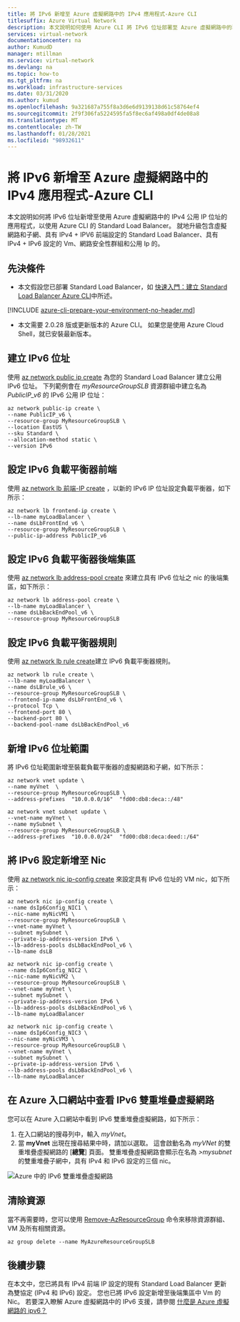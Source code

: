 ```yaml
---
title: 將 IPv6 新增至 Azure 虛擬網路中的 IPv4 應用程式-Azure CLI
titlesuffix: Azure Virtual Network
description: 本文說明如何使用 Azure CLI 將 IPv6 位址部署至 Azure 虛擬網路中的現有應用程式。
services: virtual-network
documentationcenter: na
author: KumudD
manager: mtillman
ms.service: virtual-network
ms.devlang: na
ms.topic: how-to
ms.tgt_pltfrm: na
ms.workload: infrastructure-services
ms.date: 03/31/2020
ms.author: kumud
ms.openlocfilehash: 9a321687a755f8a3d6e6d9139138d61c58764ef4
ms.sourcegitcommit: 2f9f306fa5224595fa5f8ec6af498a0df4de08a8
ms.translationtype: MT
ms.contentlocale: zh-TW
ms.lasthandoff: 01/28/2021
ms.locfileid: "98932611"
---
```

# <a name="add-ipv6-to-an-ipv4-application-in-azure-virtual-network---azure-cli"></a>將 IPv6 新增至 Azure 虛擬網路中的 IPv4 應用程式-Azure CLI

本文說明如何將 IPv6 位址新增至使用 Azure 虛擬網路中的 IPv4 公用 IP 位址的應用程式，以使用 Azure CLI 的 Standard Load Balancer。 就地升級包含虛擬網路和子網、具有 IPv4 + IPV6 前端設定的 Standard Load Balancer、具有 IPv4 + IPv6 設定的 Vm、網路安全性群組和公用 Ip 的。

## <a name="prerequisites"></a>先決條件

- 本文假設您已部署 Standard Load Balancer，如 [快速入門：建立 Standard Load Balancer Azure CLI](../load-balancer/quickstart-load-balancer-standard-public-cli.md)中所述。

[!INCLUDE [azure-cli-prepare-your-environment-no-header.md](../../includes/azure-cli-prepare-your-environment-no-header.md)]

- 本文需要 2.0.28 版或更新版本的 Azure CLI。 如果您是使用 Azure Cloud Shell，就已安裝最新版本。

## <a name="create-ipv6-addresses"></a>建立 IPv6 位址

使用 [az network public ip create](/cli/azure/network/public-ip) 為您的 Standard Load Balancer 建立公用 IPv6 位址。 下列範例會在 *myResourceGroupSLB* 資源群組中建立名為 *PublicIP_v6* 的 IPv6 公用 IP 位址：

```azurecli-interactive
az network public-ip create \
--name PublicIP_v6 \
--resource-group MyResourceGroupSLB \
--location EastUS \
--sku Standard \
--allocation-method static \
--version IPv6
```

## <a name="configure-ipv6-load-balancer-frontend"></a>設定 IPv6 負載平衡器前端

使用 [az network lb 前端-IP create](/cli/azure/network/lb/frontend-ip#az-network-lb-frontend-ip-create) ，以新的 IPv6 IP 位址設定負載平衡器，如下所示：

```azurecli-interactive
az network lb frontend-ip create \
--lb-name myLoadBalancer \
--name dsLbFrontEnd_v6 \
--resource-group MyResourceGroupSLB \
--public-ip-address PublicIP_v6
```

## <a name="configure-ipv6-load-balancer-backend-pool"></a>設定 IPv6 負載平衡器後端集區

使用 [az network lb address-pool create](/cli/azure/network/lb/address-pool#az-network-lb-address-pool-create) 來建立具有 IPv6 位址之 nic 的後端集區，如下所示：

```azurecli-interactive
az network lb address-pool create \
--lb-name myLoadBalancer \
--name dsLbBackEndPool_v6 \
--resource-group MyResourceGroupSLB
```

## <a name="configure-ipv6-load-balancer-rules"></a>設定 IPv6 負載平衡器規則

使用 [az network lb rule create](/cli/azure/network/lb/rule#az-network-lb-rule-create)建立 IPv6 負載平衡器規則。

```azurecli-interactive
az network lb rule create \
--lb-name myLoadBalancer \
--name dsLBrule_v6 \
--resource-group MyResourceGroupSLB \
--frontend-ip-name dsLbFrontEnd_v6 \
--protocol Tcp \
--frontend-port 80 \
--backend-port 80 \
--backend-pool-name dsLbBackEndPool_v6
```

## <a name="add-ipv6-address-ranges"></a>新增 IPv6 位址範圍

將 IPv6 位址範圍新增至裝載負載平衡器的虛擬網路和子網，如下所示：

```azurecli-interactive
az network vnet update \
--name myVnet  \
--resource-group MyResourceGroupSLB \
--address-prefixes  "10.0.0.0/16"  "fd00:db8:deca::/48"

az network vnet subnet update \
--vnet-name myVnet \
--name mySubnet \
--resource-group MyResourceGroupSLB \
--address-prefixes  "10.0.0.0/24"  "fd00:db8:deca:deed::/64"  
```

## <a name="add-ipv6-configuration-to-nics"></a>將 IPv6 設定新增至 Nic

使用 [az network nic ip-config create](/cli/azure/network/nic/ip-config#az-network-nic-ip-config-create) 來設定具有 IPv6 位址的 VM nic，如下所示：

```azurecli-interactive
az network nic ip-config create \
--name dsIp6Config_NIC1 \
--nic-name myNicVM1 \
--resource-group MyResourceGroupSLB \
--vnet-name myVnet \
--subnet mySubnet \
--private-ip-address-version IPv6 \
--lb-address-pools dsLbBackEndPool_v6 \
--lb-name dsLB

az network nic ip-config create \
--name dsIp6Config_NIC2 \
--nic-name myNicVM2 \
--resource-group MyResourceGroupSLB \
--vnet-name myVnet \
--subnet mySubnet \
--private-ip-address-version IPv6 \
--lb-address-pools dsLbBackEndPool_v6 \
--lb-name myLoadBalancer

az network nic ip-config create \
--name dsIp6Config_NIC3 \
--nic-name myNicVM3 \
--resource-group MyResourceGroupSLB \
--vnet-name myVnet \
--subnet mySubnet \
--private-ip-address-version IPv6 \
--lb-address-pools dsLbBackEndPool_v6 \
--lb-name myLoadBalancer
```

## <a name="view-ipv6-dual-stack-virtual-network-in-azure-portal"></a>在 Azure 入口網站中查看 IPv6 雙重堆疊虛擬網路

您可以在 Azure 入口網站中看到 IPv6 雙重堆疊虛擬網路，如下所示：
1. 在入口網站的搜尋列中，輸入 *myVnet*。
2. 當 **myVnet** 出現在搜尋結果中時，請加以選取。 這會啟動名為 *myVNet* 的雙重堆疊虛擬網路的 [**總覽**] 頁面。 雙重堆疊虛擬網路會顯示在名為 *>mysubnet* 的雙重堆疊子網中，具有 IPv4 和 IPv6 設定的三個 nic。

  ![Azure 中的 IPv6 雙重堆疊虛擬網路](./media/ipv6-add-to-existing-vnet-powershell/ipv6-dual-stack-vnet.png)


## <a name="clean-up-resources"></a>清除資源

當不再需要時，您可以使用 [Remove-AzResourceGroup](/powershell/module/az.resources/remove-azresourcegroup) 命令來移除資源群組、VM 及所有相關資源。

```azurecli-interactive
az group delete --name MyAzureResourceGroupSLB
```

## <a name="next-steps"></a>後續步驟

在本文中，您已將具有 IPv4 前端 IP 設定的現有 Standard Load Balancer 更新為雙協定 (IPv4 和 IPv6) 設定。 您也已將 IPv6 設定新增至後端集區中 Vm 的 Nic。 若要深入瞭解 Azure 虛擬網路中的 IPv6 支援，請參閱 [什麼是 Azure 虛擬網路的 ipv6？](ipv6-overview.md)

